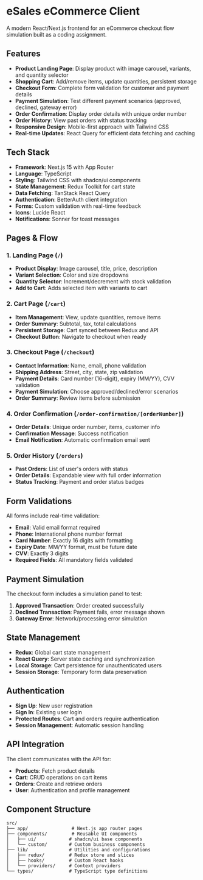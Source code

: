 # eSales eCommerce Client

A modern React/Next.js frontend for an eCommerce checkout flow simulation built as a coding assignment.

## Features

- **Product Landing Page**: Display product with image carousel, variants, and quantity selector
- **Shopping Cart**: Add/remove items, update quantities, persistent storage
- **Checkout Form**: Complete form validation for customer and payment details
- **Payment Simulation**: Test different payment scenarios (approved, declined, gateway error)
- **Order Confirmation**: Display order details with unique order number
- **Order History**: View past orders with status tracking
- **Responsive Design**: Mobile-first approach with Tailwind CSS
- **Real-time Updates**: React Query for efficient data fetching and caching

## Tech Stack

- **Framework**: Next.js 15 with App Router
- **Language**: TypeScript
- **Styling**: Tailwind CSS with shadcn/ui components
- **State Management**: Redux Toolkit for cart state
- **Data Fetching**: TanStack React Query
- **Authentication**: BetterAuth client integration
- **Forms**: Custom validation with real-time feedback
- **Icons**: Lucide React
- **Notifications**: Sonner for toast messages


## Pages & Flow

### 1. Landing Page (`/`)

- **Product Display**: Image carousel, title, price, description
- **Variant Selection**: Color and size dropdowns
- **Quantity Selector**: Increment/decrement with stock validation
- **Add to Cart**: Adds selected item with variants to cart

### 2. Cart Page (`/cart`)

- **Item Management**: View, update quantities, remove items
- **Order Summary**: Subtotal, tax, total calculations
- **Persistent Storage**: Cart synced between Redux and API
- **Checkout Button**: Navigate to checkout when ready

### 3. Checkout Page (`/checkout`)

- **Contact Information**: Name, email, phone validation
- **Shipping Address**: Street, city, state, zip validation
- **Payment Details**: Card number (16-digit), expiry (MM/YY), CVV validation
- **Payment Simulation**: Choose approved/declined/error scenarios
- **Order Summary**: Review items before submission

### 4. Order Confirmation (`/order-confirmation/[orderNumber]`)

- **Order Details**: Unique order number, items, customer info
- **Confirmation Message**: Success notification
- **Email Notification**: Automatic confirmation email sent

### 5. Order History (`/orders`)

- **Past Orders**: List of user's orders with status
- **Order Details**: Expandable view with full order information
- **Status Tracking**: Payment and order status badges

## Form Validations

All forms include real-time validation:

- **Email**: Valid email format required
- **Phone**: International phone number format
- **Card Number**: Exactly 16 digits with formatting
- **Expiry Date**: MM/YY format, must be future date
- **CVV**: Exactly 3 digits
- **Required Fields**: All mandatory fields validated

## Payment Simulation

The checkout form includes a simulation panel to test:

1. **Approved Transaction**: Order created successfully
2. **Declined Transaction**: Payment fails, error message shown
3. **Gateway Error**: Network/processing error simulation

## State Management

- **Redux**: Global cart state management
- **React Query**: Server state caching and synchronization
- **Local Storage**: Cart persistence for unauthenticated users
- **Session Storage**: Temporary form data preservation

## Authentication

- **Sign Up**: New user registration
- **Sign In**: Existing user login
- **Protected Routes**: Cart and orders require authentication
- **Session Management**: Automatic session handling

## API Integration

The client communicates with the API for:

- **Products**: Fetch product details
- **Cart**: CRUD operations on cart items
- **Orders**: Create and retrieve orders
- **User**: Authentication and profile management

## Component Structure

```
src/
├── app/                # Next.js app router pages
├── components/         # Reusable UI components
│   ├── ui/            # shadcn/ui base components
│   └── custom/        # Custom business components
├── lib/               # Utilities and configurations
│   ├── redux/         # Redux store and slices
│   ├── hooks/         # Custom React hooks
│   └── providers/     # Context providers
└── types/             # TypeScript type definitions
```
